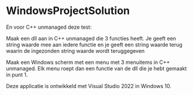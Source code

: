 # WindowsProjectSolution

En voor C++ unmanaged deze test:

Maak een dll aan in C++ unmanaged die 3 functies heeft. Je geeft een string waarde mee aan iedere functie en je geeft een string waarde terug waarin de ingezonden string waarde wordt teruggegeven

Maak een Windows scherm met een menu met 3 menuitems in C++ unmanaged. Elk menu roept dan een functie van de dll die je hebt gemaakt in punt 1.

Deze applicatie is ontwikkeld met Visual Studio 2022 in Windows 10.